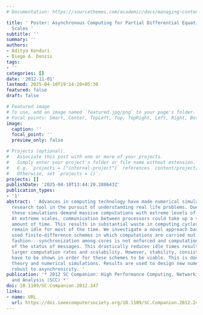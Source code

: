 ```yaml
---
# Documentation: https://sourcethemes.com/academic/docs/managing-content/

title: ' Poster: Asynchronous Computing for Partial Differential Equations at Extreme
  Scales '
subtitle: ''
summary: ''
authors:
- Aditya Konduri
- Diego A. Donzis
tags:
- ''
categories: []
date: '2012-11-01'
lastmod: 2025-04-10T19:14:20+05:30
featured: false
draft: false

# Featured image
# To use, add an image named `featured.jpg/png` to your page's folder.
# Focal points: Smart, Center, TopLeft, Top, TopRight, Left, Right, BottomLeft, Bottom, BottomRight.
image:
  caption: ''
  focal_point: ''
  preview_only: false

# Projects (optional).
#   Associate this post with one or more of your projects.
#   Simply enter your project's folder or file name without extension.
#   E.g. `projects = ["internal-project"]` references `content/project/deep-learning/index.md`.
#   Otherwise, set `projects = []`.
projects: []
publishDate: '2025-04-10T13:44:20.288643Z'
publication_types:
- '1'
abstract: ' Advances in computing technology have made numerical simulations an indispensable
  research tool in the pursuit of understanding real life problems. Due to their complexity,
  these simulations demand massive computations with extreme levels of parallelism.
  At extreme scales, communication between processors could take up a substantial
  amount of time. This results in substantial waste in computing cycles, as processors
  remain idle for most of the time. We investigate a novel approach based on widely
  used finite-difference schemes in which computations are carried out in an asynchronous
  fashion---synchronization among cores is not enforced and computations proceed regardless
  of the status of messages. This drastically reduces idle times resulting in much
  larger computation rates and scalability. However, stability, consistency and accuracy
  have to be shown in order for these schemes to be viable. This is done through mathematical
  theory and numerical simulations. Results are used to design new numerical schemes
  robust to asynchronicity. '
publication: '* 2012 SC Companion: High Performance Computing, Networking, Storage
  and Analysis (SCC) *'
doi: 10.1109/SC.Companion.2012.247
links:
- name: URL
  url: https://doi.ieeecomputersociety.org/10.1109/SC.Companion.2012.247
---
```

